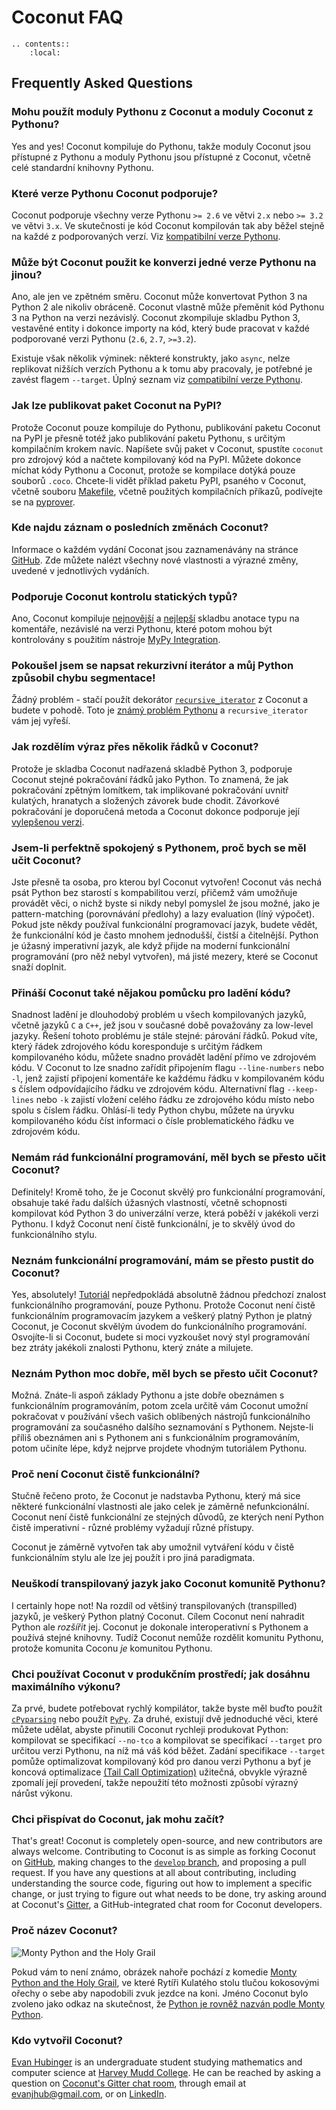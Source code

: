 # Coconut FAQ

```eval_rst
.. contents::
    :local:
```         

## Frequently Asked Questions

### Mohu použít moduly Pythonu z Coconut a moduly Coconut z Pythonu? 

Yes and yes! Coconut kompiluje do Pythonu, takže moduly Coconut jsou přístupné z Pythonu a moduly Pythonu jsou přístupné z Coconut, včetně celé standardní knihovny Pythonu.

### Které verze Pythonu Coconut podporuje? 

Coconut podporuje všechny verze Pythonu `>= 2.6` ve větvi `2.x` nebo `>= 3.2` ve větvi `3.x`. Ve skutečnosti je kód Coconut kompilován tak aby běžel stejně na každé z podporovaných verzí.
Viz [kompatibilní verze Pythonu](DOCS.html#kompatibilni-verze-pythonu).


### Může být Coconut použit ke konverzi jedné verze Pythonu na jinou?

Ano, ale jen ve zpětném směru. Coconut může konvertovat Python 3 na Python 2 ale nikoliv obráceně. Coconut vlastně může přeměnit kód Pythonu 3 na Python na verzi nezávislý. Coconut zkompiluje skladbu Python 3, vestavěné entity i dokonce importy na kód, který bude pracovat v každé podporované verzi Pythonu (`2.6`, `2.7`, `>=3.2`).

Existuje však několik výminek: některé konstrukty, jako `async`, nelze replikovat   nižších verzích Pythonu a k tomu aby pracovaly, je potřebné je zavést flagem `--target`. Úplný seznam viz [compatibilní verze Pythonu](DOCS.html#compatible-python-versions).

### Jak lze publikovat paket Coconut na PyPI?

Protože Coconut pouze kompiluje do Pythonu, publikování paketu Coconut na PyPI je přesně totéž jako publikování paketu Pythonu, s určitým kompilačním krokem navíc. Napíšete svůj paket v Coconut, spustíte `coconut` pro zdrojový kód a načtete kompilovaný kód na PyPI. Můžete dokonce míchat kódy Pythonu a Coconut, protože se kompilace dotýká pouze souborů `.coco`. Chcete-li vidět příklad paketu PyPI, psaného v Coconut, včetně souboru [Makefile](https://github.com/evhub/pyprover/blob/master/Makefile), včetně použitých kompilačních příkazů, podívejte se na [pyprover](https://github.com/evhub/pyprover).

### Kde najdu záznam o posledních změnách Coconut?

Informace o každém vydání Coconat jsou zaznamenávány na stránce [GitHub](https://github.com/evhub/coconut/releases). Zde můžete nalézt všechny nové vlastnosti a výrazné změny, uvedené v jednotlivých vydáních.

### Podporuje Coconut kontrolu statických typů?

Ano, Coconut kompiluje [nejnovější](https://www.python.org/dev/peps/pep-0526/) a 
[nejlepší](https://www.python.org/dev/peps/pep-0484/) skladbu anotace typu na komentáře, nezávislé na verzi Pythonu, které potom mohou být kontrolovány s použitím nástroje [MyPy Integration](http://coconut.readthedocs.io/en/master/DOCS.html#mypy-integration).

### Pokoušel jsem se napsat rekurzivní iterátor a můj Python způsobil chybu segmentace!

Žádný problém - stačí použít dekorátor [`recursive_iterator`](DOCS.html#recursive-iterator) z Coconut a budete v pohodě. Toto je [známý problém  Pythonu](http://bugs.python.org/issue14010) a `recursive_iterator` vám jej vyřeší.

### Jak rozdělím výraz přes několik řádků v  Coconut?

Protože je skladba Coconut nadřazená skladbě Python 3, podporuje Coconut stejné pokračování řádků jako Python. To znamená, že jak pokračování zpětným lomítkem, tak implikované pokračování uvnitř kulatých, hranatych a složených závorek bude chodit. Závorkové pokračování je doporučená metoda a Coconut dokonce podporuje její [vylepšenou verzi](DOCS.html#enhanced-parenthetical-continuation).

### Jsem-li perfektně spokojený s Pythonem, proč bych se měl učit Coconut? 

Jste přesně ta osoba, pro kterou byl Coconut vytvořen! Coconut vás nechá psát Python bez starostí s kompabilitou verzí, přičemž vám umožňuje provádět věci, o nichž byste si nikdy nebyl pomyslel že jsou možné, jako je pattern-matching (porovnávání předlohy) a lazy evaluation (líný výpočet). Pokud jste někdy používal funkcionální programovací jazyk, budete vědět, že funkcionální kód je často mnohem jednodušší, čistší a čitelnější. Python je úžasný imperativní jazyk, ale když přijde na moderní funkcionální programování (pro něž nebyl vytvořen), má jisté mezery, které se Coconut snaží doplnit.

### Přináší Coconut také nějakou pomůcku pro ladění kódu? 

Snadnost ladění je dlouhodobý problém u všech kompilovaných jazyků, včetně jazyků `C` a `C++`, jež jsou v současné době považovány za low-level jazyky. Řešení tohoto problému je stále stejné: párování řádků. Pokud víte, který řádek zdrojového kódu koresponduje s určitým řádkem kompilovaného kódu, můžete snadno provádět ladění přímo ve zdrojovém kódu. V Coconut to lze snadno zařídit připojením flagu `--line-numbers` nebo `-l`, jenž zajistí připojení komentáře ke každému řádku v kompilovaném kódu s číslem odpovídajícího řádku ve zdrojovém kódu. Alternativní flag `--keep-lines` nebo `-k` zajistí vložení celého řádku ze zdrojového kódu místo nebo spolu s číslem řádku. Ohlásí-li tedy Python chybu, můžete na úryvku kompilovaného kódu číst informaci o čísle problematického řádku ve zdrojovém kódu.

### Nemám rád funkcionální programování, měl bych se přesto učit Coconut? 

Definitely! Kromě toho, že je Coconut skvělý pro funkcionální programování, obsahuje také řadu dalších úžasných vlastností, včetně schopnosti kompilovat kód Python 3 do univerzální verze, která poběží v jakékoli verzi Pythonu. I když Coconut není čistě funkcionální, je to skvělý úvod do funkcionálního stylu.

### Neznám funkcionální programování, mám se přesto pustit do Coconut? 

Yes, absolutely! [Tutoriál](HELP.html) nepředpokládá absolutně žádnou předchozí znalost funkcionálního programování, pouze Pythonu. Protože Coconut není čistě funkcionálním programovacím jazykem a veškerý platný Python je platný Coconut, je Coconut skvělým úvodem do funkcionálního programování. Osvojíte-li si Coconut, budete si moci vyzkoušet nový styl programování bez ztráty jakékoli znalosti Pythonu, který znáte a milujete.

### Neznám Python moc dobře, měl bych se přesto učit Coconut? 

Možná. Znáte-li aspoň základy Pythonu a jste dobře obeznámen s funkcionálním programováním, potom zcela určitě vám Coconut umožní pokračovat v používání všech vašich oblíbených nástrojů funkcionálního programování za současného dalšího seznamování s Pythonem. Nejste-li příliš obeznámen ani s Pythonem ani s funkcionálním programováním, potom učiníte lépe, když nejprve projdete vhodným tutoriálem Pythonu.

### Proč není Coconut čistě funkcionální? 

Stučně řečeno proto, že Coconut je nadstavba Pythonu, který má sice některé funkcionální vlastnosti ale jako celek je záměrně nefunkcionální. Coconut není čistě funkcionální ze stejných důvodů, ze kterých není Python čistě imperativní - různé problémy vyžadují různé přístupy. 

Coconut je záměrně vytvořen tak aby umožnil vytváření kódu v čistě funkcionálním stylu ale lze jej použít i pro jiná paradigmata.

### Neuškodí transpilovaný jazyk jako Coconut komunitě Pythonu? 

I certainly hope not! Na rozdíl od většiný transpilovaných (transpilled) jazyků, je veškerý Python platný Coconut. Cílem Coconut není nahradit Python ale _rozšířit_ jej. Coconut je dokonale interoperativní s Pythonem a používá stejné knihovny. Tudíž Coconut nemůže rozdělit komunitu Pythonu, protože komunita Coconu _je_ komunitou Pythonu.

### Chci používat Coconut v produkčním prostředí; jak dosáhnu maximálního výkonu?

Za prvé, budete potřebovat rychlý kompilátor, takže byste měl buďto použít [`cPyparsing`](https://github.com/evhub/cpyparsing) nebo použít [`PyPy`](https://pypy.org/). Za druhé, existují dvě jednoduché věci, které můžete udělat, abyste přinutili Coconut rychleji produkovat Python: kompilovat se specifikací `--no-tco` a kompilovat se specifikací `--target` pro určitou verzi Pythonu, na níž má váš kód běžet. Zadání specifikace `--target` pomůže optimalizovat kompilovaný kód pro danou verzi Pythonu a byť je koncová optimalizace [(Tail Call Optimization)](DOCS.html#tail-call-optimization) užitečná, 
obvykle výrazně zpomalí její provedení, takže nepoužití této možnosti způsobí výrazný nárůst výkonu.

### Chci přispívat do Coconut, jak mohu začít? 

That's great! Coconut is completely open-source, and new contributors are always welcome. Contributing to Coconut is as simple as forking Coconut on [GitHub](https://github.com/evhub/coconut), making changes to the [`develop` branch](https://github.com/evhub/coconut/tree/develop), and proposing a pull request. If you have any questions at all about contributing, including understanding the source code, figuring out how to implement a specific change, or just trying to figure out what needs to be done, try asking around at Coconut's [Gitter](https://gitter.im/evhub/coconut), a GitHub-integrated chat room for Coconut developers.

### Proč název Coconut? 

![Monty Python and the Holy Grail](http://i.imgur.com/PoFot.jpg)

Pokud vám to není známo, obrázek nahoře pochází z komedie [Monty Python and the Holy Grail](https://en.wikipedia.org/wiki/Monty_Python_and_the_Holy_Grail), ve které Rytíři Kulatého stolu tlučou kokosovými ořechy o sebe aby napodobili zvuk jezdce na koni. Jméno Coconut bylo zvoleno jako odkaz na skutečnost, že [Python je rovněž nazván podle Monty Python](https://www.python.org/doc/essays/foreword/).

### Kdo vytvořil Coconut? 

[Evan Hubinger](https://github.com/evhub) is an undergraduate student studying mathematics and computer science at [Harvey Mudd College](https://www.hmc.edu/).  He can be reached by asking a question on [Coconut's Gitter chat room](https://gitter.im/evhub/coconut), through email at <evanjhub@gmail.com>, or on [LinkedIn](https://www.linkedin.com/in/ehubinger).
